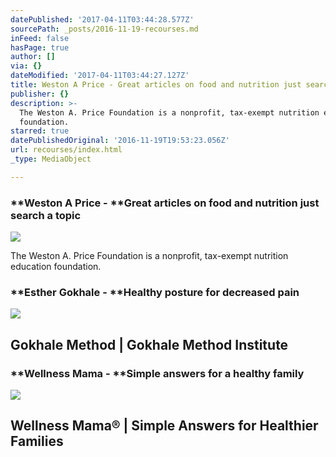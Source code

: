 ```yaml
---
datePublished: '2017-04-11T03:44:28.577Z'
sourcePath: _posts/2016-11-19-recourses.md
inFeed: false
hasPage: true
author: []
via: {}
dateModified: '2017-04-11T03:44:27.127Z'
title: Weston A Price - Great articles on food and nutrition just search a topic
publisher: {}
description: >-
  The Weston A. Price Foundation is a nonprofit, tax-exempt nutrition education
  foundation. 
starred: true
datePublishedOriginal: '2016-11-19T19:53:23.056Z'
url: recourses/index.html
_type: MediaObject

---
```

### **Weston A Price - **Great articles on food and nutrition just search a topic

<article style=""><img src="https://s3-us-west-2.amazonaws.com/the-grid-img/p/dc6e0585741de6ac96478da2f3a2a968cab582da.jpg" /><p>The Weston A. Price Foundation is a nonprofit, tax-exempt nutrition education foundation. </p></article>

### **Esther Gokhale - **Healthy posture for decreased pain

<article style=""><img src="https://s3-us-west-2.amazonaws.com/the-grid-img/p/d7d71b835f7b1007811009cc1c1c3136dc08e044.jpg" /><h1>Gokhale Method | Gokhale Method Institute</h1></article>

### **Wellness Mama - **Simple answers for a healthy family

<article style=""><img src="https://s3-us-west-2.amazonaws.com/the-grid-img/p/4c6deaa50f010bd5b30d61d7b4881e943785a823.jpg" /><h1>Wellness Mama® | Simple Answers for Healthier Families</h1></article>